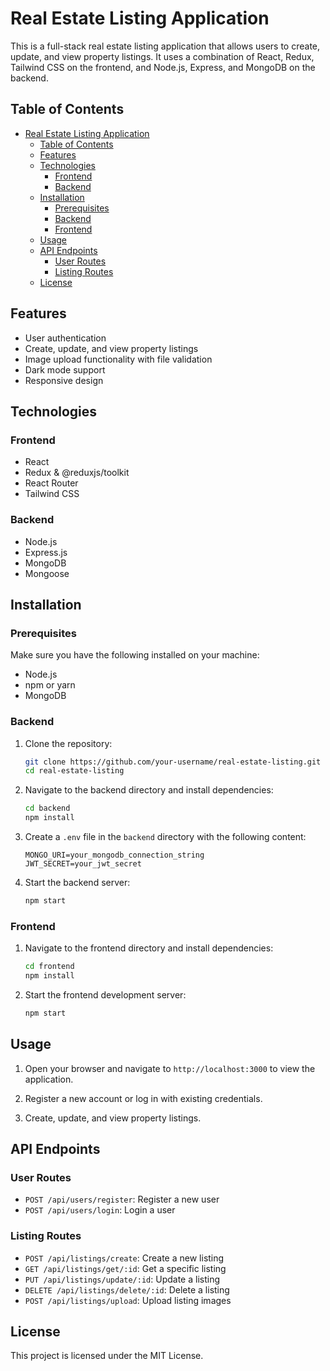 # Real Estate Listing Application

This is a full-stack real estate listing application that allows users to create, update, and view property listings. It uses a combination of React, Redux, Tailwind CSS on the frontend, and Node.js, Express, and MongoDB on the backend.

## Table of Contents

- [Real Estate Listing Application](#real-estate-listing-application)
  - [Table of Contents](#table-of-contents)
  - [Features](#features)
  - [Technologies](#technologies)
    - [Frontend](#frontend)
    - [Backend](#backend)
  - [Installation](#installation)
    - [Prerequisites](#prerequisites)
    - [Backend](#backend-1)
    - [Frontend](#frontend-1)
  - [Usage](#usage)
  - [API Endpoints](#api-endpoints)
    - [User Routes](#user-routes)
    - [Listing Routes](#listing-routes)
  - [License](#license)

## Features

- User authentication
- Create, update, and view property listings
- Image upload functionality with file validation
- Dark mode support
- Responsive design

## Technologies

### Frontend

- React
- Redux & @reduxjs/toolkit
- React Router
- Tailwind CSS

### Backend

- Node.js
- Express.js
- MongoDB
- Mongoose

## Installation

### Prerequisites

Make sure you have the following installed on your machine:

- Node.js
- npm or yarn
- MongoDB

### Backend

1. Clone the repository:
    ```bash
    git clone https://github.com/your-username/real-estate-listing.git
    cd real-estate-listing
    ```

2. Navigate to the backend directory and install dependencies:
    ```bash
    cd backend
    npm install
    ```

3. Create a `.env` file in the `backend` directory with the following content:
    ```env
    MONGO_URI=your_mongodb_connection_string
    JWT_SECRET=your_jwt_secret
    ```

4. Start the backend server:
    ```bash
    npm start
    ```

### Frontend

1. Navigate to the frontend directory and install dependencies:
    ```bash
    cd frontend
    npm install
    ```

2. Start the frontend development server:
    ```bash
    npm start
    ```

## Usage

1. Open your browser and navigate to `http://localhost:3000` to view the application.

2. Register a new account or log in with existing credentials.

3. Create, update, and view property listings.

## API Endpoints

### User Routes

- `POST /api/users/register`: Register a new user
- `POST /api/users/login`: Login a user

### Listing Routes

- `POST /api/listings/create`: Create a new listing
- `GET /api/listings/get/:id`: Get a specific listing
- `PUT /api/listings/update/:id`: Update a listing
- `DELETE /api/listings/delete/:id`: Delete a listing
- `POST /api/listings/upload`: Upload listing images

## License

This project is licensed under the MIT License.
